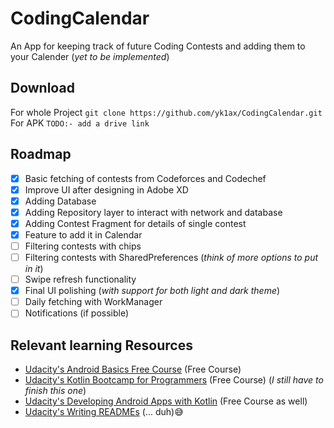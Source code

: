 # CodingCalendar
An App for keeping track of future Coding Contests and adding them to your Calender (_yet to be implemented_)

## Download
For whole Project `git clone https://github.com/yk1ax/CodingCalendar.git`\
For APK `TODO:- add a drive link`

## Roadmap
- [x] Basic fetching of contests from Codeforces and Codechef
- [x] Improve UI after designing in Adobe XD
- [x] Adding Database
- [x] Adding Repository layer to interact with network and database
- [x] Adding Contest Fragment for details of single contest
- [x] Feature to add it in Calendar
- [ ] Filtering contests with chips
- [ ] Filtering contests with SharedPreferences (_think of more options to put in it_)
- [ ] Swipe refresh functionality
- [x] Final UI polishing (_with support for both light and dark theme_)
- [ ] Daily fetching with WorkManager
- [ ] Notifications (if possible)

## Relevant learning Resources
- [Udacity's Android Basics Free Course](https://www.udacity.com/course/android-basics-nanodegree-by-google--nd803) (Free Course)
- [Udacity's Kotlin Bootcamp for Programmers](https://www.udacity.com/course/kotlin-bootcamp-for-programmers--ud9011) (Free Course) (_I still have to finish this one_)
- [Udacity's Developing Android Apps with Kotlin](https://www.udacity.com/course/developing-android-apps-with-kotlin--ud9012) (Free Course as well)
- [Udacity's Writing READMEs](https://www.udacity.com/course/writing-readmes--ud777) (... duh)😅
